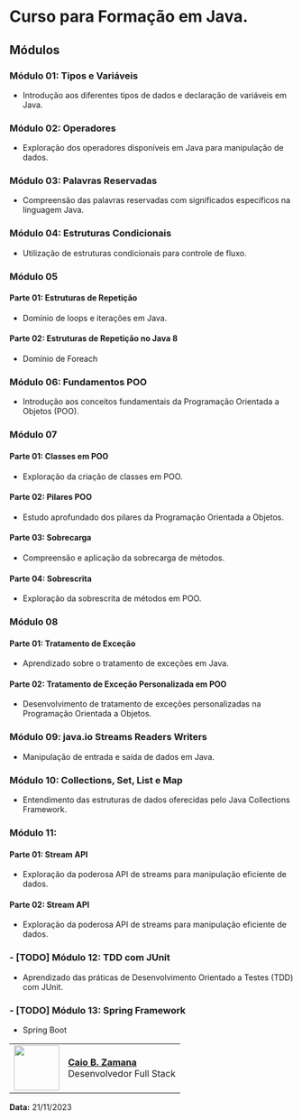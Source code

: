 # Curso para Formação em Java.

## Módulos

### Módulo 01: Tipos e Variáveis
- Introdução aos diferentes tipos de dados e declaração de variáveis em Java.

### Módulo 02: Operadores
- Exploração dos operadores disponíveis em Java para manipulação de dados.

### Módulo 03: Palavras Reservadas
- Compreensão das palavras reservadas com significados específicos na linguagem Java.

### Módulo 04: Estruturas Condicionais
- Utilização de estruturas condicionais para controle de fluxo.

### Módulo 05
#### Parte 01: Estruturas de Repetição
- Domínio de loops e iterações em Java.

#### Parte 02: Estruturas de Repetição no Java 8
- Domínio de Foreach

### Módulo 06: Fundamentos POO
- Introdução aos conceitos fundamentais da Programação Orientada a Objetos (POO).

### Módulo 07
#### Parte 01: Classes em POO
- Exploração da criação de classes em POO.

#### Parte 02: Pilares POO
- Estudo aprofundado dos pilares da Programação Orientada a Objetos.

#### Parte 03: Sobrecarga
- Compreensão e aplicação da sobrecarga de métodos.

#### Parte 04: Sobrescrita
- Exploração da sobrescrita de métodos em POO.

### Módulo 08
#### Parte 01: Tratamento de Exceção
- Aprendizado sobre o tratamento de exceções em Java.

#### Parte 02: Tratamento de Exceção Personalizada em POO
- Desenvolvimento de tratamento de exceções personalizadas na Programação Orientada a Objetos.

###  Módulo 09: java.io Streams Readers Writers
- Manipulação de entrada e saída de dados em Java.

### Módulo 10: Collections, Set, List e Map
- Entendimento das estruturas de dados oferecidas pelo Java Collections Framework.

###  Módulo 11:
####  Parte 01: Stream API
- Exploração da poderosa API de streams para manipulação eficiente de dados.

####  Parte 02: Stream API
- Exploração da poderosa API de streams para manipulação eficiente de dados.

### - [TODO] Módulo 12: TDD com JUnit
- Aprendizado das práticas de Desenvolvimento Orientado a Testes (TDD) com JUnit.

### - [TODO] Módulo 13: Spring Framework
- Spring Boot

<table>
  <tr>
    <td>
      <img width="80px" align="center" src="https://avatars.githubusercontent.com/caiobello"/>
    </td>
    <td align="left">
      <a href="https://github.com/caiobello">
        <span><b>Caio B. Zamana</b></span>
      </a>
      <br>
      <span>Desenvolvedor Full Stack</span>
    </td>
  </tr>
</table>

**Data:** 21/11/2023

